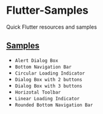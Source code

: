 # Flutter-Samples
Quick Flutter resources and samples

## [Samples](src/README.md)
- `Alert Dialog Box`
- `Bottom Navigation Bar`
- `Circular Loading Indicator`
- `Dialog Box with 2 buttons`
- `Dialog Box with 3 buttons`
- `Horizotal Toolbar`
- `Linear Loading Indicator`
- `Rounded Bottom Navigation Bar`
